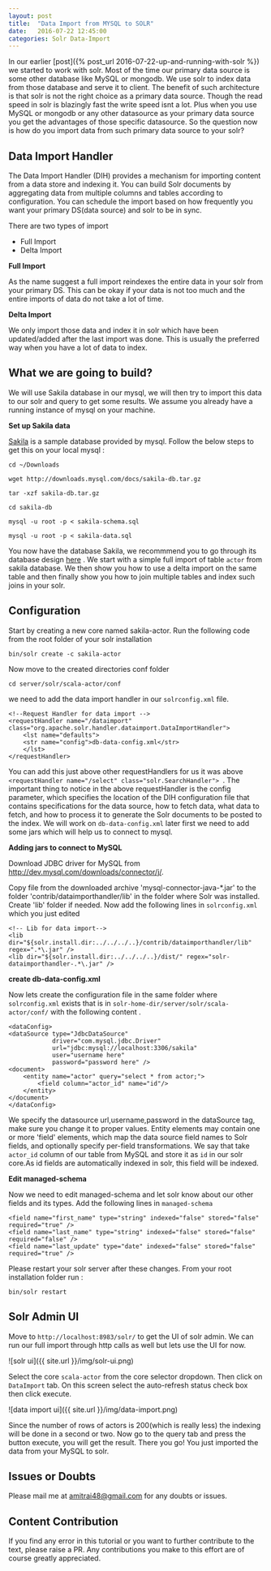 ```yaml
---
layout: post
title:  "Data Import from MYSQL to SOLR"
date:   2016-07-22 12:45:00
categories: Solr Data-Import
---
```


In our earlier [post]({% post_url 2016-07-22-up-and-running-with-solr %}) we started to work with solr. Most of the time our primary data source is some other database like MySQL or mongodb. We use solr to index data from those database and serve it to client. The benefit of such architecture is that solr is not the right choice as a primary data source. Though the read speed in solr is blazingly fast the write speed isnt a lot. Plus when you use MySQL or mongodb or any other datasource as your primary data source you get the advantages of those specific datasource. So the question now is how do you import data from such primary data source to your solr?

Data Import Handler
--

The Data Import Handler (DIH) provides a mechanism for importing content from a data store and indexing it. You can build Solr documents by aggregating data from multiple columns and tables according to configuration. You can schedule the import based on how frequently you want your primary DS(data source) and solr to be in sync.

There are two types of import

* Full Import
* Delta Import

**Full Import**

As the name suggest a full import reindexes the entire data in your solr from your primary DS. This can be okay if your data is not too much and the entire imports of data do not take a lot of time.

**Delta Import**

We only import those data and index it in solr which have been updated/added after the last import was done. This is usually the preferred way when you have a lot of data to index.

What we are going to build?
--

We will use Sakila database in our mysql, we will then try to import this data to our solr and query to get some results. We assume you already have a running instance of mysql on your machine.

**Set up Sakila data**

[Sakila](https://dev.mysql.com/doc/sakila/en/sakila-introduction.html) is a sample database provided by mysql. Follow the below steps to get this on your local mysql : 

    cd ~/Downloads

    wget http://downloads.mysql.com/docs/sakila-db.tar.gz

    tar -xzf sakila-db.tar.gz

    cd sakila-db

    mysql -u root -p < sakila-schema.sql

    mysql -u root -p < sakila-data.sql

You now have the database Sakila, we recommmend you to go through its database design [here](https://dev.mysql.com/doc/sakila/en/sakila-structure.html) . We start with a simple full import of table `actor` from sakila database. We then show you how to use a delta import on the same table and then finally show you how to join multiple tables and index such joins in your solr.

Configuration
--

Start by creating a new core named sakila-actor. Run the following code from the root folder of your solr installation

    bin/solr create -c sakila-actor

Now move to the created directories conf folder

    cd server/solr/scala-actor/conf

we need to add the data import handler in our `solrconfig.xml` file.

    <!--Request Handler for data import -->
    <requestHandler name="/dataimport" class="org.apache.solr.handler.dataimport.DataImportHandler">
        <lst name="defaults">
        <str name="config">db-data-config.xml</str>
        </lst>
    </requestHandler>

You can add this just above other requestHandlers for us it was above `<requestHandler name="/select" class="solr.SearchHandler">
`. The important thing to notice in the above requestHandler is the config parameter, which specifies the location of the DIH configuration file that contains specifications for the data source, how to fetch data, what data to fetch, and how to process it to generate the Solr documents to be posted to the index. We will work on `db-data-config.xml` later first we need to add some jars which will help us to connect to mysql.

**Adding jars to connect to MySQL**

Download JDBC driver for MySQL from http://dev.mysql.com/downloads/connector/j/.

Copy file from the downloaded archive 'mysql-connector-java-*.jar' to the folder 'contrib/dataimporthandler/lib' in the folder where Solr was installed. Create 'lib' folder if needed. Now add the following lines in `solrconfig.xml` which you just edited

    <!-- Lib for data import-->
    <lib dir="${solr.install.dir:../../../..}/contrib/dataimporthandler/lib" regex=".*\.jar" />
    <lib dir="${solr.install.dir:../../../..}/dist/" regex="solr-dataimporthandler-.*\.jar" />
    

**create db-data-config.xml**

Now lets create the configuration file in the same folder where `solrconfig.xml` exists that is in `solr-home-dir/server/solr/scala-actor/conf/` with the following content .

    <dataConfig>
    <dataSource type="JdbcDataSource"
                driver="com.mysql.jdbc.Driver"
                url="jdbc:mysql://localhost:3306/sakila"
                user="username here"
                password="password here" />
    <document>
        <entity name="actor" query="select * from actor;">
            <field column="actor_id" name="id"/>
        </entity>
    </document>
    </dataConfig>

We specify the datasource url,username,password in the dataSource tag, make sure you change it to proper values.
Entity elements may contain one or more 'field' elements, which map the data source field names to Solr fields, and optionally specify per-field transformations. We say that take `actor_id` column of our table from MySQL and store it as `id` in our solr core.As id fields are automatically indexed in solr, this field will be indexed.

**Edit managed-schema**

Now we need to edit managed-schema and let solr know about our other fields and its types. Add the following lines in `managed-schema` 

    <field name="first_name" type="string" indexed="false" stored="false" required="true" />
    <field name="last_name" type="string" indexed="false" stored="false" required="false" />
    <field name="last_update" type="date" indexed="false" stored="false" required="true" />


Please restart your solr server after these changes. From your root installation folder run :

    bin/solr restart

Solr Admin UI
--

Move to `http://localhost:8983/solr/` to get the UI of solr admin. We can run our full import through http calls as well but lets use the UI for now.

![solr ui]({{ site.url }}/img/solr-ui.png)

Select the core `scala-actor` from the core selector dropdown. Then click on `DataImport` tab. On this screen select the auto-refresh status check box then click execute.

![data import ui]({{ site.url }}/img/data-import.png)

Since the number of rows of actors is 200(which is really less) the indexing will be done in a second or two. Now go to the query tab and press the button execute, you will get the result.
There you go! You just imported the data from your MySQL to solr.

Issues or Doubts
--

Please mail me at [amitrai48@gmail.com](mailto:amitrai48@gmail.com) for any doubts or issues.

Content Contribution
--

If you find any error in this tutorial or you want to further contribute to the text, please raise a PR. Any contributions you make to this effort are of course greatly appreciated.
